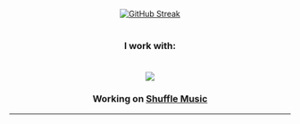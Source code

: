 <div id="header" align="center">
  
[![GitHub Streak](https://streak-stats.demolab.com?user=Dconcolato&theme=dark&background=45%2C43EBD2%2C0B6FEB)](https://git.io/streak-stats)
  #
### I work with:<br><br>
  
  <p align="center">
  <a href="https://skillicons.dev">
    <img src="https://skillicons.dev/icons?i=ae,au,ai,ps,pr,xd,arduino,azure,blender,c,cs,cpp,css,html,php,js,discord,dotnet,github,instagram,twitter,visualstudio,vscode,wordpress" />
  </a>
</p>
  
  <h3>Working on <a class="link" href="https://music.qspace.ml">Shuffle Music</a><br><hr>
